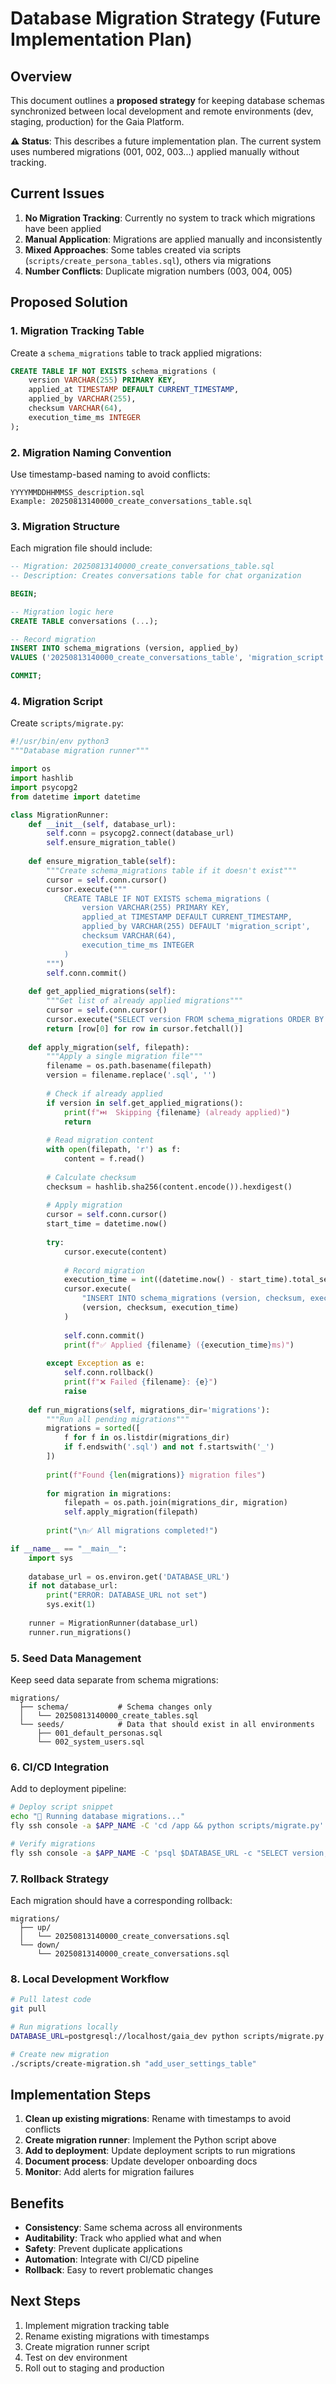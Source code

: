 # Database Migration Strategy (Future Implementation Plan)

## Overview

This document outlines a **proposed strategy** for keeping database schemas synchronized between local development and remote environments (dev, staging, production) for the Gaia Platform.

**⚠️ Status**: This describes a future implementation plan. The current system uses numbered migrations (001, 002, 003...) applied manually without tracking.

## Current Issues

1. **No Migration Tracking**: Currently no system to track which migrations have been applied
2. **Manual Application**: Migrations are applied manually and inconsistently
3. **Mixed Approaches**: Some tables created via scripts (`scripts/create_persona_tables.sql`), others via migrations
4. **Number Conflicts**: Duplicate migration numbers (003, 004, 005)

## Proposed Solution

### 1. Migration Tracking Table

Create a `schema_migrations` table to track applied migrations:

```sql
CREATE TABLE IF NOT EXISTS schema_migrations (
    version VARCHAR(255) PRIMARY KEY,
    applied_at TIMESTAMP DEFAULT CURRENT_TIMESTAMP,
    applied_by VARCHAR(255),
    checksum VARCHAR(64),
    execution_time_ms INTEGER
);
```

### 2. Migration Naming Convention

Use timestamp-based naming to avoid conflicts:
```
YYYYMMDDHHMMSS_description.sql
Example: 20250813140000_create_conversations_table.sql
```

### 3. Migration Structure

Each migration file should include:
```sql
-- Migration: 20250813140000_create_conversations_table.sql
-- Description: Creates conversations table for chat organization

BEGIN;

-- Migration logic here
CREATE TABLE conversations (...);

-- Record migration
INSERT INTO schema_migrations (version, applied_by) 
VALUES ('20250813140000_create_conversations_table', 'migration_script');

COMMIT;
```

### 4. Migration Script

Create `scripts/migrate.py`:
```python
#!/usr/bin/env python3
"""Database migration runner"""

import os
import hashlib
import psycopg2
from datetime import datetime

class MigrationRunner:
    def __init__(self, database_url):
        self.conn = psycopg2.connect(database_url)
        self.ensure_migration_table()
    
    def ensure_migration_table(self):
        """Create schema_migrations table if it doesn't exist"""
        cursor = self.conn.cursor()
        cursor.execute("""
            CREATE TABLE IF NOT EXISTS schema_migrations (
                version VARCHAR(255) PRIMARY KEY,
                applied_at TIMESTAMP DEFAULT CURRENT_TIMESTAMP,
                applied_by VARCHAR(255) DEFAULT 'migration_script',
                checksum VARCHAR(64),
                execution_time_ms INTEGER
            )
        """)
        self.conn.commit()
    
    def get_applied_migrations(self):
        """Get list of already applied migrations"""
        cursor = self.conn.cursor()
        cursor.execute("SELECT version FROM schema_migrations ORDER BY version")
        return [row[0] for row in cursor.fetchall()]
    
    def apply_migration(self, filepath):
        """Apply a single migration file"""
        filename = os.path.basename(filepath)
        version = filename.replace('.sql', '')
        
        # Check if already applied
        if version in self.get_applied_migrations():
            print(f"⏭️  Skipping {filename} (already applied)")
            return
        
        # Read migration content
        with open(filepath, 'r') as f:
            content = f.read()
        
        # Calculate checksum
        checksum = hashlib.sha256(content.encode()).hexdigest()
        
        # Apply migration
        cursor = self.conn.cursor()
        start_time = datetime.now()
        
        try:
            cursor.execute(content)
            
            # Record migration
            execution_time = int((datetime.now() - start_time).total_seconds() * 1000)
            cursor.execute(
                "INSERT INTO schema_migrations (version, checksum, execution_time_ms) VALUES (%s, %s, %s)",
                (version, checksum, execution_time)
            )
            
            self.conn.commit()
            print(f"✅ Applied {filename} ({execution_time}ms)")
            
        except Exception as e:
            self.conn.rollback()
            print(f"❌ Failed {filename}: {e}")
            raise
    
    def run_migrations(self, migrations_dir='migrations'):
        """Run all pending migrations"""
        migrations = sorted([
            f for f in os.listdir(migrations_dir) 
            if f.endswith('.sql') and not f.startswith('_')
        ])
        
        print(f"Found {len(migrations)} migration files")
        
        for migration in migrations:
            filepath = os.path.join(migrations_dir, migration)
            self.apply_migration(filepath)
        
        print("\n✅ All migrations completed!")

if __name__ == "__main__":
    import sys
    
    database_url = os.environ.get('DATABASE_URL')
    if not database_url:
        print("ERROR: DATABASE_URL not set")
        sys.exit(1)
    
    runner = MigrationRunner(database_url)
    runner.run_migrations()
```

### 5. Seed Data Management

Keep seed data separate from schema migrations:

```
migrations/
  ├── schema/           # Schema changes only
  │   └── 20250813140000_create_tables.sql
  └── seeds/            # Data that should exist in all environments
      ├── 001_default_personas.sql
      └── 002_system_users.sql
```

### 6. CI/CD Integration

Add to deployment pipeline:
```bash
# Deploy script snippet
echo "🔄 Running database migrations..."
fly ssh console -a $APP_NAME -C 'cd /app && python scripts/migrate.py'

# Verify migrations
fly ssh console -a $APP_NAME -C 'psql $DATABASE_URL -c "SELECT version, applied_at FROM schema_migrations ORDER BY version DESC LIMIT 5;"'
```

### 7. Rollback Strategy

Each migration should have a corresponding rollback:
```
migrations/
  ├── up/
  │   └── 20250813140000_create_conversations.sql
  └── down/
      └── 20250813140000_create_conversations.sql
```

### 8. Local Development Workflow

```bash
# Pull latest code
git pull

# Run migrations locally
DATABASE_URL=postgresql://localhost/gaia_dev python scripts/migrate.py

# Create new migration
./scripts/create-migration.sh "add_user_settings_table"
```

## Implementation Steps

1. **Clean up existing migrations**: Rename with timestamps to avoid conflicts
2. **Create migration runner**: Implement the Python script above
3. **Add to deployment**: Update deployment scripts to run migrations
4. **Document process**: Update developer onboarding docs
5. **Monitor**: Add alerts for migration failures

## Benefits

- **Consistency**: Same schema across all environments
- **Auditability**: Track who applied what and when
- **Safety**: Prevent duplicate applications
- **Automation**: Integrate with CI/CD pipeline
- **Rollback**: Easy to revert problematic changes

## Next Steps

1. Implement migration tracking table
2. Rename existing migrations with timestamps
3. Create migration runner script
4. Test on dev environment
5. Roll out to staging and production